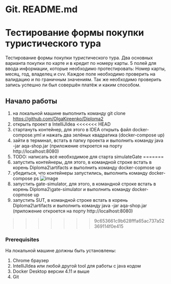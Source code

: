 # Git. README.md

# Тестирование формы покупки туристического тура

Тестирование формы покупки туристического тура. Два основных варианта покупки по карте и в кредит по номеру карты.
5 полей для ввода информации, которые необходимо протестировать: Номер карты, месяц, год, владелец и cvv.
Каждое поле необходимо проверить на валидацию и по граничным значениям. Так же необходимо проверить запись успешно ли был совершён платёж и каким способом.

## Начало работы

1. на локальной машине выполнить команду git clone https://github.com/OlgaKireenko/Diploma2
2. открыть проект в IntelliJIdea 
<<<<<<< HEAD
3. стартануть контейнер, для этого в IDEA открыть файл docker-compose.yml и нажать два зелёных квадратика (docker-compose up)
4. зайти в терминал, встать в папку проекта и выполнить команду java -jar aqa-shop.jar (приложение откроется на порту http://localhost:8080)
5. TODO: написать всё необходимое для старта simulateGate
=======
3. запустить контейнеры, для этого, в командной строке встать в корень Diploma2\artifacts и выполнить команду docker-copmose up
4. убедиться, что контейнеры запустились, выполнить команду docker-compose ps
![image](https://github.com/OlgaKireenko/Diploma2/assets/80949699/605f2a4d-804b-4e24-84ac-93222e059e40)
5. запустить gate-simulator, для этого, в командной строке встать в корень Diploma2\gate-simulator и выполнить команду docker-copmose up
6. запустить SUT, в командной строке встать в корень Diploma2\artifacts и выполнить команду java -jar aqa-shop.jar (приложение откроется на порту http://localhost:8080)
>>>>>>> 9c653661c9b628fffa65ac737a52369114f0e415

### Prerequisites
На локальной машине должны быть установлены:
1. Chrome браузер
2. IntelliJIdea или любой другой tool для работы с java кодом
3. Docker Desktop версии 4.11 и выше
4. Git


